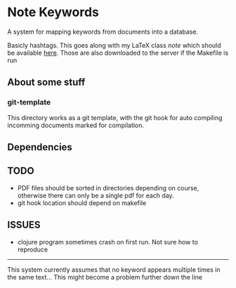 # Note Keywords
A system for mapping keywords from documents into a database.

Basicly hashtags. This goes along with my LaTeX class *note* which should be
available [here](https://github.com/hugonikanor/latexclasses"). Those are also
downloaded to the server if the Makefile is run

## About some stuff

### git-template
This directory works as a git template, with the git hook for auto compiling incomming documents marked for compilation.

## Dependencies

## TODO
+ PDF files should be sorted in directories depending on course, otherwise there can only be a single pdf for each day.
+ git hook location should depend on makefile

## ISSUES
+ clojure program sometimes crash on first run. Not sure how to reproduce

---

This system currently assumes that no keyword appears multiple times in the same
text...
This might become a problem further down the line
